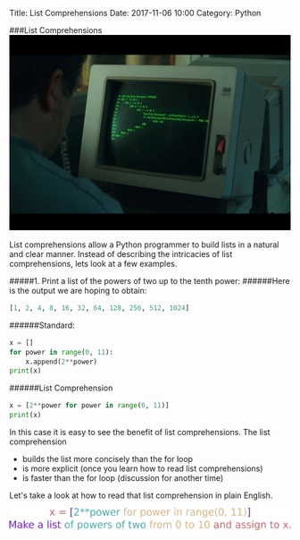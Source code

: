 Title: List Comprehensions
Date: 2017-11-06 10:00
Category: Python


###List Comprehensions
![stranger_things_bruteforce_code](images/bob_newby_code.png)

List comprehensions allow a Python programmer to build lists in a natural and clear manner.
Instead of describing the intricacies of list comprehensions, lets look at a few examples.

#####1. Print a list of the powers of two up to the tenth power:
######Here is the output we are hoping to obtain:
```python
[1, 2, 4, 8, 16, 32, 64, 128, 256, 512, 1024]

```

######Standard:
```python
x = []
for power in range(0, 11):
    x.append(2**power)
print(x)
```
######List Comprehension    
```python
x = [2**power for power in range(0, 11)]
print(x)
```

In this case it is easy to see the benefit of list comprehensions.  The list comprehension 

- builds the list more concisely than the for loop  
- is more explicit (once you learn how to read list comprehensions)
- is faster than the for loop (discussion for another time)

Let's take a look at how to read that list comprehension in plain English.

![list_comprehension_0.png](images/list_comprehension_0.png)

###### 

